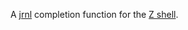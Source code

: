 A [jrnl](https://github.com/maebert/jrnl) completion function for the [Z shell](http://www.zsh.org/).
